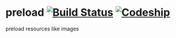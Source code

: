 preload [![Build Status](https://travis-ci.org/imyelo/preload.png?branch=master)](https://travis-ci.org/imyelo/preload) [![Codeship](https://www.codeship.io/projects/63e7bb60-3974-0131-d2ca-5a91c5da1138/status)](https://www.codeship.io/projects/63e7bb60-3974-0131-d2ca-5a91c5da1138/status)
=======

preload resources like images
